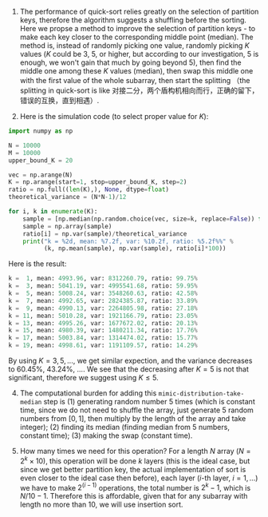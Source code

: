 1. The performance of quick-sort relies greatly on the selection of partition keys, therefore the algorithm suggests a shuffling before the sorting. Here we propse a method to improve the selection of partition keys - to make each key closer to the corresponding middle point (median). The method is, instead of randomly picking one value, randomly picking $K$ values ($K$ could be 3, 5, or higher, but according to our investigation, 5 is enough, we won't gain that much by going beyond 5), then find the middle one among these $K$ values (median), then swap this middle one with the first value of the whole subarray, then start the splitting （the splitting in quick-sort is like 对接二分，两个盾构机相向而行，正确的留下， 错误的互换，直到相遇）.

2. Here is the simulation code (to select proper value for $K$):
```python
import numpy as np

N = 10000
M = 10000
upper_bound_K = 20

vec = np.arange(N)
K = np.arange(start=1, stop=upper_bound_K, step=2)
ratio = np.full((len(K),), None, dtype=float)
theoretical_variance = (N*N-1)/12

for i, k in enumerate(K):
    sample = [np.median(np.random.choice(vec, size=k, replace=False)) for i in np.arange(M)]
    sample = np.array(sample)
    ratio[i] = np.var(sample)/theoretical_variance
    print("k = %2d, mean: %7.2f, var: %10.2f, ratio: %5.2f%%" %
          (k, np.mean(sample), np.var(sample), ratio[i]*100))
```
   Here is the result:
```python
k =  1, mean: 4993.96, var: 8312260.79, ratio: 99.75%
k =  3, mean: 5041.19, var: 4995541.68, ratio: 59.95%
k =  5, mean: 5008.24, var: 3548260.63, ratio: 42.58%
k =  7, mean: 4992.65, var: 2824385.87, ratio: 33.89%
k =  9, mean: 4990.13, var: 2264805.98, ratio: 27.18%
k = 11, mean: 5010.28, var: 1921166.79, ratio: 23.05%
k = 13, mean: 4995.26, var: 1677672.02, ratio: 20.13%
k = 15, mean: 4980.39, var: 1480211.34, ratio: 17.76%
k = 17, mean: 5003.84, var: 1314474.02, ratio: 15.77%
k = 19, mean: 4998.61, var: 1191109.57, ratio: 14.29%
```
   By using $K = 3, 5, ...$, we get similar expection, and the variance decreases to 60.45%, 43.24%, .... We see that the decreasing after $K=5$ is not that significant, therefore we suggest using $K \le 5$.

4. The computational burden for adding this `mimic-distribution-take-median` step is (1) generating random number 5 times (which is constant time, since we do not need to shuffle the array, just generate 5 random numbers from $[0, 1]$, then multiply by the length of the array and take integer); (2) finding its median (finding median from 5 numbers, constant time); (3) making the swap (constant time).

5. How many times we need for this operation? For a length $N$ array ($N = 2^k \times 10$), this operation will be done $k$ layers (this is the ideal case, but since we get better partition key, the actual implementation of sort is even closer to the ideal case then before), each layer ($i$-th layer, $i=1, ...$) we have to make $2^(i-1)$ operations, the total number is $2^k-1$, which is $N/10-1$. Therefore this is affordable, given that for any subarray with length no more than 10, we will use insertion sort.
